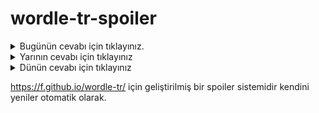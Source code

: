 # wordle-tr-spoiler

<details>
  <summary>Bugünün cevabı için tıklayınız.</summary>
  <br>
    <b> mabut </b>
</details>

<details>
  <summary>Yarının cevabı için tıklayınız</summary>
  <br>
   <b> tulup </b>
</details>

<details>
  <summary>Dünün cevabı için tıklayınız </summary>
  <br>
  <b> peyda </b>
</details>

https://f.github.io/wordle-tr/ için geliştirilmiş bir spoiler sistemidir kendini yeniler otomatik olarak.

